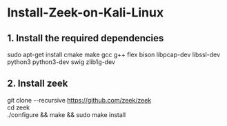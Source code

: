 # Install-Zeek-on-Kali-Linux
## 1. Install the required dependencies <br />
sudo apt-get install cmake make gcc g++ flex bison libpcap-dev libssl-dev python3 python3-dev swig zlib1g-dev <br />
## 2. Install zeek
git clone --recursive https://github.com/zeek/zeek <br />
cd zeek <br /> 
./configure && make && sudo make install <br />
